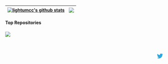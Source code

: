 | <a href="https://github.com/lightumcc/lightumcc"><img align="center" src="https://github-readme-stats.vercel.app/api?username=lightumcc&show_icons=true&include_all_commits=true&theme=radical&hide_border=true" alt="lightumcc's github stats" /></a> | <a href="https://github.com/lightumcc"><img align="center" src="https://github-readme-stats.vercel.app/api/top-langs/?username=lightumcc&layout=compact&theme=radical&hide_border=true" /></a> |
| ------------- | ------------- |

#### Top Repositories


<a href="https://github.com/CreatechStudio/MC-Mod-Integration">
  <img align="center" src="https://github-readme-stats.vercel.app/api/pin/?username=CreatechStudio&repo=MC-Mod-Integration&theme=radical" />
</a>
<br />
<br />
<br />
<br />

<a href="https://twitter.com/CreatechStudio">
  <img align="right" alt="CreatechStudio | Twitter" width="21px" src="https://raw.githubusercontent.com/lightumcc/lightumcc/master/assets/twitter.svg" />
</a>
